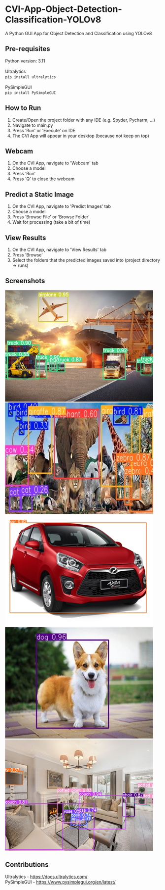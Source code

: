 # CVI-App-Object-Detection-Classification-YOLOv8
 A Python GUI App for Object Detection and Classification using YOLOv8

## Pre-requisites
Python version: 3.11 <br />
<br />Ultralytics <br />
`pip install ultralytics` <br />
<br />PySimpleGUI <br />
`pip install PySimpleGUI`


## How to Run
1. Create/Open the project folder with any IDE (e.g. Spyder, Pycharm, ...)
2. Navigate to main.py
3. Press 'Run' or 'Execute' on IDE
4. The CVI App will appear in your desktop (because not keep on top)


## Webcam
1. On the CVI App, navigate to 'Webcam' tab
2. Choose a model
3. Press 'Run'
4. Press 'Q' to close the webcam


## Predict a Static Image
1. On the CVI App, navigate to 'Predict Images' tab
2. Choose a model
3. Press 'Browse File' or 'Browse Folder'
4. Wait for processing (take a bit of time)


## View Results
1. On the CVI App, navigate to 'View Results' tab
2. Press 'Browse'
3. Select the folders that the predicted images saved into (project directory -> runs)


## Screenshots
<img src="https://github.com/GeneralKinseng/CVI-App-Object-Detection-Classification-YOLOv8/blob/main/runs/detect/predict/Freight-Transport.jpg" width="480" height="360">
<img src="https://github.com/GeneralKinseng/CVI-App-Object-Detection-Classification-YOLOv8/blob/main/runs/detect/predict/animals.jpg" width="480" height="360">
<img src="https://github.com/GeneralKinseng/CVI-App-Object-Detection-Classification-YOLOv8/blob/main/runs/detect/predict/axia.jpeg" width="480" height="360">
<img src="https://github.com/GeneralKinseng/CVI-App-Object-Detection-Classification-YOLOv8/blob/main/runs/detect/predict/corgi.jpeg" width="480" height="360">
<img src="https://github.com/GeneralKinseng/CVI-App-Object-Detection-Classification-YOLOv8/blob/main/runs/detect/predict/living room.jpg" width="480" height="360">


## Contributions
Ultralytics - https://docs.ultralytics.com/
<br />PySimpleGUI - https://www.pysimplegui.org/en/latest/

